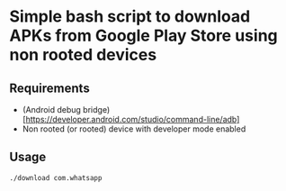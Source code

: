 # Simple bash script to download APKs from Google Play Store using non rooted devices

## Requirements

- (Android debug bridge)[https://developer.android.com/studio/command-line/adb]
- Non rooted (or rooted) device with developer mode enabled

## Usage

```bash
./download com.whatsapp
```
